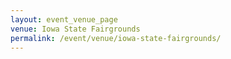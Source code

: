 ```yaml
---
layout: event_venue_page
venue: Iowa State Fairgrounds
permalink: /event/venue/iowa-state-fairgrounds/
---
```


